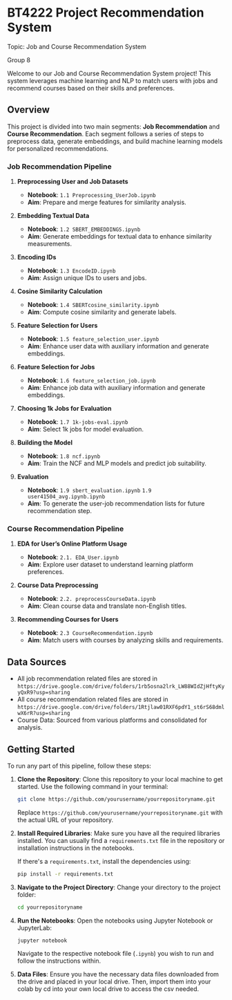 # BT4222 Project Recommendation System

Topic: Job and Course Recommendation System

Group 8

Welcome to our Job and Course Recommendation System project! This system leverages machine learning and NLP to match users with jobs and recommend courses based on their skills and preferences.

## Overview

This project is divided into two main segments: **Job Recommendation** and **Course Recommendation**. Each segment follows a series of steps to preprocess data, generate embeddings, and build machine learning models for personalized recommendations.

### Job Recommendation Pipeline

1. **Preprocessing User and Job Datasets**
   - **Notebook**: `1.1 Preprocessing_UserJob.ipynb`
   - **Aim**: Prepare and merge features for similarity analysis.

2. **Embedding Textual Data**
   - **Notebook**: `1.2 SBERT_EMBEDDINGS.ipynb`
   - **Aim**: Generate embeddings for textual data to enhance similarity measurements.

3. **Encoding IDs**
   - **Notebook**: `1.3 EncodeID.ipynb`
   - **Aim**: Assign unique IDs to users and jobs.

4. **Cosine Similarity Calculation**
   - **Notebook**: `1.4 SBERTcosine_similarity.ipynb`
   - **Aim**: Compute cosine similarity and generate labels.

5. **Feature Selection for Users**
   - **Notebook**: `1.5 feature_selection_user.ipynb`
   - **Aim**: Enhance user data with auxiliary information and generate embeddings.

6. **Feature Selection for Jobs**
   - **Notebook**: `1.6 feature_selection_job.ipynb`
   - **Aim**: Enhance job data with auxiliary information and generate embeddings.

7. **Choosing 1k Jobs for Evaluation**
   - **Notebook**: `1.7 1k-jobs-eval.ipynb`
   - **Aim**: Select 1k jobs for model evaluation.

8. **Building the Model**
   - **Notebook**: `1.8 ncf.ipynb`
   - **Aim**: Train the NCF and MLP models and predict job suitability.
  
9. **Evaluation**
   - **Notebook**: `1.9 sbert_evaluation.ipynb` `1.9 user41504_avg.ipynb.ipynb`
   - **Aim**: To generate the user-job recommendation lists for future recommendation step.

### Course Recommendation Pipeline

1. **EDA for User’s Online Platform Usage**
   - **Notebook**: `2.1. EDA_User.ipynb`
   - **Aim**: Explore user dataset to understand learning platform preferences.

2. **Course Data Preprocessing**
   - **Notebook**: `2.2. preprocessCourseData.ipynb`
   - **Aim**: Clean course data and translate non-English titles.

3. **Recommending Courses for Users**
   - **Notebook**: `2.3 CourseRecommendation.ipynb`
   - **Aim**: Match users with courses by analyzing skills and requirements.

## Data Sources

- All job recommendation related files are stored in `https://drive.google.com/drive/folders/1rb5osna2lrk_LW88WIdZjHftyKyyQxR9?usp=sharing`
- All course recommendation related files are stored in `https://drive.google.com/drive/folders/1Rtjlaw01RXF6pdY1_st6rS68dmlwX6rR?usp=sharing`
- Course Data: Sourced from various platforms and consolidated for analysis.

## Getting Started

To run any part of this pipeline, follow these steps:

1. **Clone the Repository**:
    Clone this repository to your local machine to get started. Use the following command in your terminal:

    ```bash
    git clone https://github.com/yourusername/yourrepositoryname.git
    ```

    Replace `https://github.com/yourusername/yourrepositoryname.git` with the actual URL of your repository.

2. **Install Required Libraries**:
    Make sure you have all the required libraries installed. You can usually find a `requirements.txt` file in the repository or installation instructions in the notebooks.

    If there's a `requirements.txt`, install the dependencies using:

    ```bash
    pip install -r requirements.txt
    ```

3. **Navigate to the Project Directory**:
    Change your directory to the project folder:

    ```bash
    cd yourrepositoryname
    ```

4. **Run the Notebooks**:
    Open the notebooks using Jupyter Notebook or JupyterLab:

    ```bash
    jupyter notebook
    ```

    Navigate to the respective notebook file (`.ipynb`) you wish to run and follow the instructions within.

5. **Data Files**:
    Ensure you have the necessary data files downloaded from the drive and placed in your local drive. Then, import them into your colab by cd into your own local drive to access the csv needed.


